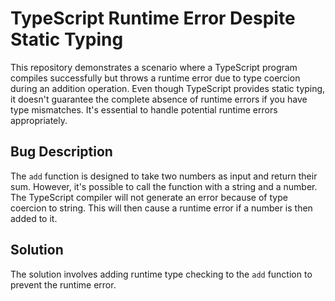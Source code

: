 # TypeScript Runtime Error Despite Static Typing

This repository demonstrates a scenario where a TypeScript program compiles successfully but throws a runtime error due to type coercion during an addition operation.  Even though TypeScript provides static typing, it doesn't guarantee the complete absence of runtime errors if you have type mismatches.  It's essential to handle potential runtime errors appropriately.

## Bug Description
The `add` function is designed to take two numbers as input and return their sum.  However, it's possible to call the function with a string and a number. The TypeScript compiler will not generate an error because of type coercion to string. This will then cause a runtime error if a number is then added to it. 

## Solution
The solution involves adding runtime type checking to the `add` function to prevent the runtime error.